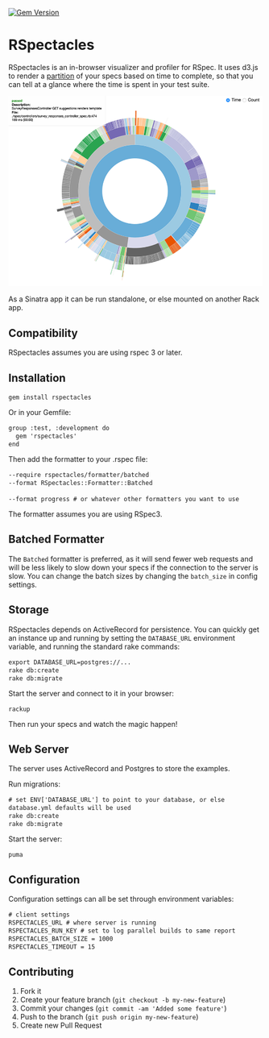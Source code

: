 [![Gem Version](https://badge.fury.io/rb/rspectacles.png)](http://badge.fury.io/rb/rspectacles)
# RSpectacles

RSpectacles is an in-browser visualizer and profiler for RSpec. It uses d3.js to render a
[partition](http://bl.ocks.org/mbostock/4063423) of your specs based on time to complete, so
that you can tell at a glance where the time is spent in your test suite.

![Example Partition](viz.png)

As a Sinatra app it can be run standalone, or else mounted on another Rack app.

## Compatibility

RSpectacles assumes you are using rspec 3 or later.

## Installation

    gem install rspectacles

Or in your Gemfile:

    group :test, :development do
      gem 'rspectacles'
    end

Then add the formatter to your .rspec file:

    --require rspectacles/formatter/batched
    --format RSpectacles::Formatter::Batched

    --format progress # or whatever other formatters you want to use

The formatter assumes you are using RSpec3.

## Batched Formatter

The `Batched` formatter is preferred, as it will send fewer web requests and will be less likely to
slow down your specs if the connection to the server is slow. You can change the batch
sizes by changing the `batch_size` in config settings.

## Storage

RSpectacles depends on ActiveRecord for persistence. You
can quickly get an instance up and running by setting the `DATABASE_URL` environment variable,
and running the standard rake commands:

    export DATABASE_URL=postgres://...
    rake db:create
    rake db:migrate

Start the server and connect to it in your browser:

    rackup

Then run your specs and watch the magic happen!

## Web Server

The server uses ActiveRecord and Postgres to store the examples.

Run migrations:

    # set ENV['DATABASE_URL'] to point to your database, or else database.yml defaults will be used
    rake db:create
    rake db:migrate

Start the server:

    puma

## Configuration

Configuration settings can all be set through environment variables:

    # client settings
    RSPECTACLES_URL # where server is running
    RSPECTACLES_RUN_KEY # set to log parallel builds to same report
    RSPECTACLES_BATCH_SIZE = 1000
    RSPECTACLES_TIMEOUT = 15

## Contributing

1. Fork it
2. Create your feature branch (`git checkout -b my-new-feature`)
3. Commit your changes (`git commit -am 'Added some feature'`)
4. Push to the branch (`git push origin my-new-feature`)
5. Create new Pull Request
